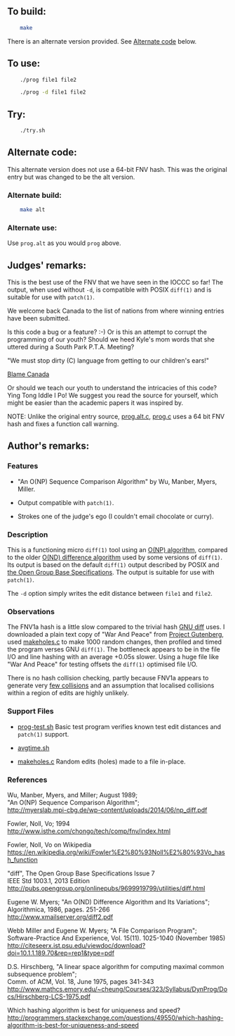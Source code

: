 ## To build:

```sh
    make
```

There is an alternate version provided. See [Alternate code](#alternate-code)
below.


## To use:

```sh
    ./prog file1 file2

    ./prog -d file1 file2
```


## Try:

```sh
    ./try.sh
```


## Alternate code:

This alternate version does not use a 64-bit FNV hash. This was the original
entry but was changed to be the alt version.


### Alternate build:

```sh
    make alt
```


### Alternate use:

Use `prog.alt` as you would `prog` above.


## Judges' remarks:

This is the best use of the FNV that we have seen in the IOCCC so far!
The output, when used without `-d`, is compatible with POSIX `diff(1)` and
is suitable for use with `patch(1)`.

We welcome back Canada to the list of nations from where winning
entries have been submitted.

Is this code a bug or a feature? :-)  Or is this an attempt to corrupt the
programming of our youth?  Should we heed Kyle's mom words that she uttered
during a South Park P.T.A. Meeting?

   "We must stop dirty (C) language from getting to our children's ears!"

   [Blame Canada](https://www.youtube.com/watch?v=bOR38552MJA)

Or should we teach our youth to understand the intricacies of this code?
Ying Tong Iddle I Po!  We suggest you read the source for yourself, which
might be easier than the academic papers it was inspired by.

NOTE: Unlike the original entry source, [prog.alt.c](prog.alt.c),
[prog.c](prog.c) uses a
64 bit FNV hash and fixes a function call warning.


## Author's remarks:

### Features

* "An O(NP) Sequence Comparison Algorithm" by Wu, Manber, Myers, Miller.

* Output compatible with `patch(1)`.

* Strokes one of the judge's ego (I couldn't email chocolate or curry).


### Description

This is a functioning micro `diff(1)` tool using an [O(NP) algorithm][Wu+89],
compared to the older [O(ND) difference algorithm][Mye86] used by some versions
of `diff(1)`.  Its output is based on the default `diff(1)` output described by POSIX
and [the Open Group Base Specifications][SUSV7].  The output is suitable for use
with `patch(1)`.

The `-d` option simply writes the edit distance between `file1` and `file2`.


### Observations

The FNV1a hash is a little slow compared to the trivial hash [GNU
diff](https://www.gnu.org/software/diffutils/) uses. I downloaded a plain text
copy of "War And Peace" from [Project Gutenberg](https://www.gutenberg.org),
used [makeholes.c](makeholes.c) to make 1000 random changes, then profiled and
timed the program verses GNU `diff(1)`.  The bottleneck appears to be in the
file I/O and line hashing with an average +0.05s slower.  Using a huge file like
"War And Peace" for testing offsets the `diff(1)` optimised file I/O.

There is no hash collision checking, partly because FNV1a appears to generate
very [few collisions][HshCmp] and an assumption that localised collisions within
a region of edits are highly unlikely.


### Support Files

* [prog-test.sh](prog-test.sh)
    Basic test program verifies known test edit distances and `patch(1)` support.

* [avgtime.sh](avgtime.sh)

* [makeholes.c](makeholes.c)
    Random edits (holes) made to a file in-place.

### References

Wu, Manber, Myers, and Miller; August 1989;\
"An O(NP) Sequence Comparison Algorithm";\
<http://myerslab.mpi-cbg.de/wp-content/uploads/2014/06/np_diff.pdf>

Fowler, Noll, Vo; 1994\
<http://www.isthe.com/chongo/tech/comp/fnv/index.html>

Fowler, Noll, Vo on Wikipedia\
<https://en.wikipedia.org/wiki/Fowler%E2%80%93Noll%E2%80%93Vo_hash_function>

"diff", The Open Group Base Specifications Issue 7\
IEEE Std 1003.1, 2013 Edition\
<http://pubs.opengroup.org/onlinepubs/9699919799/utilities/diff.html>

Eugene W. Myers; "An O(ND) Difference Algorithm and Its Variations";\
Algorithmica, 1986, pages. 251-266\
<http://www.xmailserver.org/diff2.pdf>

Webb Miller and Eugene W. Myers; "A File Comparison Program";\
Software-Practice And Experience, Vol. 15(11). 1025-1040 (November 1985)\
<http://citeseerx.ist.psu.edu/viewdoc/download?doi=10.1.1.189.70&rep=rep1&type=pdf>

D.S. Hirschberg, "A linear space algorithm for computing maximal common subsequence problem";\
Comm. of ACM, Vol. 18, June 1975, pages 341-343\
<http://www.mathcs.emory.edu/~cheung/Courses/323/Syllabus/DynProg/Docs/Hirschberg-LCS-1975.pdf>

Which hashing algorithm is best for uniqueness and speed?\
<http://programmers.stackexchange.com/questions/49550/which-hashing-algorithm-is-best-for-uniqueness-and-speed>

[Wu+89]: http://myerslab.mpi-cbg.de/wp-content/uploads/2014/06/np_diff.pdf

[FNV94]: http://www.isthe.com/chongo/tech/comp/fnv/index.html

[FNVWi]: https://en.wikipedia.org/wiki/Fowler%E2%80%93Noll%E2%80%93Vo_hash_function

[Mye86]: http://www.xmailserver.org/diff2.pdf

[SUSV7]: http://pubs.opengroup.org/onlinepubs/9699919799/utilities/diff.html

[Mil85]: http://citeseerx.ist.psu.edu/viewdoc/download?doi=10.1.1.189.70&rep=rep1&type=pdf

[Hir75]: http://www.mathcs.emory.edu/~cheung/Courses/323/Syllabus/DynProg/Docs/Hirschberg-LCS-1975.pdf

[HshCmp]: http://programmers.stackexchange.com/questions/49550/which-hashing-algorithm-is-best-for-uniqueness-and-speed

<!--

    Copyright © 1984-2024 by Landon Curt Noll. All Rights Reserved.

    You are free to share and adapt this file under the terms of this license:

	Creative Commons Attribution-ShareAlike 4.0 International (CC BY-SA 4.0)

    For more information, see:

	https://creativecommons.org/licenses/by-sa/4.0/

-->
